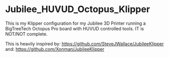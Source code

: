 # Jubilee_HUVUD_Octopus_Klipper
This is my Klipper configuration for my Jubilee 3D Printer running a BigTreeTech Octopus Pro board with HUVUD controlled tools.
IT is NOT/NOT complete.

This is heavily inspired by: https://github.com/SteveJWallace/JubileeKlipper
and: https://github.com/Xonman/JubileeKlipper
